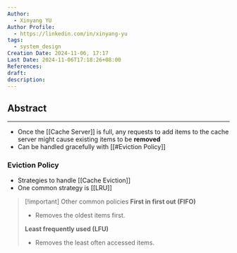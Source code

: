 ```yaml
---
Author:
  - Xinyang YU
Author Profile:
  - https://linkedin.com/in/xinyang-yu
tags:
  - system_design
Creation Date: 2024-11-06, 17:17
Last Date: 2024-11-06T17:18:26+08:00
References: 
draft: 
description: 
---
```

## Abstract
---
- Once the [[Cache Server]] is full, any requests to add items to the cache server might cause existing items to be **removed**
- Can be handled gracefully with [[#Eviction Policy]]

### Eviction Policy
- Strategies to handle [[Cache Eviction]]
- One common strategy is [[LRU]]

>[!important] Other common policies
> **First in first out (FIFO)**
> - Removes the oldest items first.
>   
> **Least frequently used (LFU)**
> - Removes the least often accessed items.